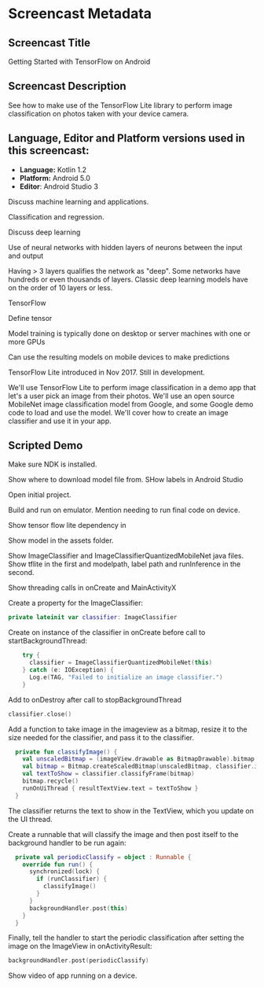 # Screencast Metadata

## Screencast Title

Getting Started with TensorFlow on Android

## Screencast Description

See how to make use of the TensorFlow Lite library to perform image classification on photos taken with your device camera.

## Language, Editor and Platform versions used in this screencast:

- **Language:** Kotlin 1.2
- **Platform:** Android 5.0
- **Editor**: Android Studio 3



Discuss machine learning and applications. 

Classification and regression.

Discuss deep learning

Use of neural networks with hidden layers of neurons between the input and output

Having > 3 layers qualifies the network as "deep". Some networks have hundreds or even thousands of layers. Classic deep learning models have on the order of 10 layers or less.

TensorFlow

Define tensor

Model training is typically done on desktop or server machines with one or more GPUs

Can use the resulting models on mobile devices to make predictions

TensorFlow Lite introduced in Nov 2017. Still in development.

We'll use TensorFlow Lite to perform image classification in a demo app that let's a user pick an image from their photos. We'll use an open source  MobileNet image classification model from Google, and some Google demo code to load and use the model. We'll cover how to create an image classifier and use it in your app.



## Scripted Demo

Make sure NDK is installed.

Show where to download model file from. SHow labels in Android Studio

Open initial project.

Build and run on emulator. Mention needing to run final code on device.

Show tensor flow lite dependency in 

Show model in the assets folder.

Show ImageClassifier and ImageClassifierQuantizedMobileNet java files. Show tflite in the first and modelpath, label path and runInference in the second.

Show threading calls in onCreate and MainActivityX

Create a property for the ImageClassifier:

```kotlin
private lateinit var classifier: ImageClassifier
```

Create on instance of the classifier in onCreate before call to startBackgroundThread:

```kotlin
    try {
      classifier = ImageClassifierQuantizedMobileNet(this)
    } catch (e: IOException) {
      Log.e(TAG, "Failed to initialize an image classifier.")
    }
```

Add to onDestroy after call to stopBackgroundThread

```kotlin
classifier.close()
```

Add a function to take image in the imageview as a bitmap, resize it to the size needed for the classifier, and pass it to the classifier.

```kotlin
  private fun classifyImage() {
    val unscaledBitmap = (imageView.drawable as BitmapDrawable).bitmap
    val bitmap = Bitmap.createScaledBitmap(unscaledBitmap, classifier.imageSizeX, classifier.imageSizeY, false)
    val textToShow = classifier.classifyFrame(bitmap)
    bitmap.recycle()
    runOnUiThread { resultTextView.text = textToShow }
  }
```

The classifier returns the text to show in the TextView, which you update on the UI thread.

Create a runnable that will classify the image and then post itself to the background handler to be run again:

```kotlin
  private val periodicClassify = object : Runnable {
    override fun run() {
      synchronized(lock) {
        if (runClassifier) {
          classifyImage()
        }
      }
      backgroundHandler.post(this)
    }
  }
```

Finally, tell the handler to start the periodic classification after setting the image on the ImageView in onActivityResult:

```kotlin
backgroundHandler.post(periodicClassify)
```

Show video of app running on a device.

